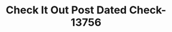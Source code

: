 ---
f_zip-code: 84020
f_state-code: UT
title: Check It Out Post Dated Check-13756
f_phone: 801-545-0111
f_city-only: Draper
f_address: 584 E 12300 S Draper
f_location-unique-id: '13756'
slug: check-it-out-post-dated-check-13756
updated-on: '2024-05-30T13:46:58.046Z'
created-on: '2024-05-30T13:36:59.803Z'
published-on: '2024-05-30T13:54:32.469Z'
f_city-state: cms/city/draper-ut.md
f_company: cms/company/check-it-out-post-dated-check.md
f_state: cms/state/utah.md
layout: '[payday-loan].html'
tags: payday-loan
---
